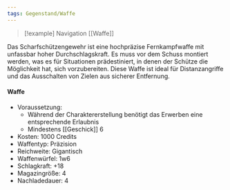 ```yaml
---
tags: Gegenstand/Waffe
---
```

> [!example] Navigation 
> [[Waffe]]

Das Scharfschützengewehr ist eine hochpräzise Fernkampfwaffe mit unfassbar hoher Durchschlagskraft. Es muss vor dem Schuss montiert werden, was es für Situationen prädestiniert, in denen der Schütze die Möglichkeit hat, sich vorzubereiten. Diese Waffe ist ideal für Distanzangriffe und das Ausschalten von Zielen aus sicherer Entfernung.

#### Waffe
- Voraussetzung:
	- Während der Charaktererstellung benötigt das Erwerben eine entsprechende Erlaubnis
	- Mindestens [[Geschick]] 6
- Kosten: 1000 Credits
- Waffentyp: Präzision
- Reichweite: Gigantisch
- Waffenwürfel: 1w6
- Schlagkraft: +18
- Magazingröße: 4
- Nachladedauer: 4